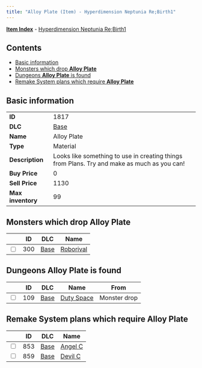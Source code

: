 ```yaml
---
title: "Alloy Plate (Item) - Hyperdimension Neptunia Re;Birth1"
---
```


[**Item Index**](/neptunia/rb1/item/index.html) - [Hyperdimension Neptunia Re;Birth1](/neptunia/rb1)

## Contents

- [Basic information](#basic-information)
- [Monsters which drop **Alloy Plate**](#monsters-which-drop-alloy-plate)
- [Dungeons **Alloy Plate** is found](#dungeons-alloy-plate-is-found)
- [Remake System plans which require **Alloy Plate**](#remake-system-plans-which-require-alloy-plate)

## Basic information

|   |   |
| -- | -- |
| **ID** | 1817 |
| **DLC** | [Base](/neptunia/rb1/dlc/1-base.html) |
| **Name** | Alloy Plate |
| **Type** | Material |
| **Description** | Looks like something to use in creating things from Plans. Try and make as much as you can! |
| **Buy Price** | 0 |
| **Sell Price** | 1130 |
| **Max inventory** | 99 |


## Monsters which drop **Alloy Plate**

|    | ID | DLC | Name |
| -- | -- | --- | ---- |
| <input type="checkbox" id="rb1-monster-1-300" class="trackbox" /> | 300 | [Base](/neptunia/rb1/dlc/1-base.html) | [Roborival](/neptunia/rb1/monster/1-300-roborival.html) |


## Dungeons **Alloy Plate** is found

|    | ID | DLC | Name | From |
| -- | -- | --- | ---- | ---- |
| <input type="checkbox" id="rb1-dungeon-1-109" class="trackbox" /> | 109 | [Base](/neptunia/rb1/dlc/1-base.html) | [Duty Space](/neptunia/rb1/dungeon/1-109-duty-space.html) | Monster drop |


## Remake System plans which require **Alloy Plate**

|    | ID | DLC | Name |
| -- | -- | --- | ---- |
| <input type="checkbox" id="rb1-quest-1-853" class="trackbox" /> | 853 | [Base](/neptunia/rb1/dlc/1-base.html) | [Angel C](/neptunia/rb1/quest/1-853-angel-c.html) |
| <input type="checkbox" id="rb1-quest-1-859" class="trackbox" /> | 859 | [Base](/neptunia/rb1/dlc/1-base.html) | [Devil C](/neptunia/rb1/quest/1-859-devil-c.html) |
